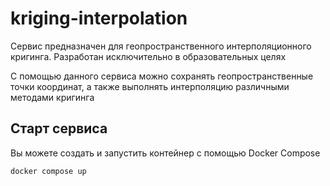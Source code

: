 # kriging-interpolation

Сервис предназначен для геопространственного интерполяционного кригинга.
Разработан исключительно в образовательных целях

С помощью данного сервиса можно сохранять геопространственные точки координат, а также выполнять интерполяцию различными методами кригинга

## Старт сервиса

Вы можете создать и запустить контейнер с помощью Docker Compose
```shell
docker compose up
```